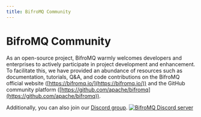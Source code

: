 ```yaml
---
title: BifroMQ Community
---
```


# BifroMQ Community

As an open-source project, BifroMQ warmly welcomes developers and enterprises to actively participate in project development and enhancement. To facilitate this, we have provided an abundance of resources such as documentation, tutorials, Q&A, and code contributions on the BifroMQ official website ([https://bifromq.io/](https://bifromq.io/)) and the GitHub community platform ([https://github.com/apache/bifromq](https://github.com/apache/bifromq)). 

Additionally, you can also join our <a href="https://discord.gg/Pfs3QRadRB">Discord group</a>.
<a href="https://discord.gg/Pfs3QRadRB"><img src="https://img.shields.io/discord/1115542029531885599?logo=discord&logoColor=white" alt="BifroMQ Discord server" /></a>
